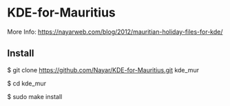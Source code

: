 KDE-for-Mauritius
=================
More Info: https://nayarweb.com/blog/2012/mauritian-holiday-files-for-kde/

Install
-------
$ git clone https://github.com/Nayar/KDE-for-Mauritius.git kde_mur

$ cd kde_mur

$ sudo make install
